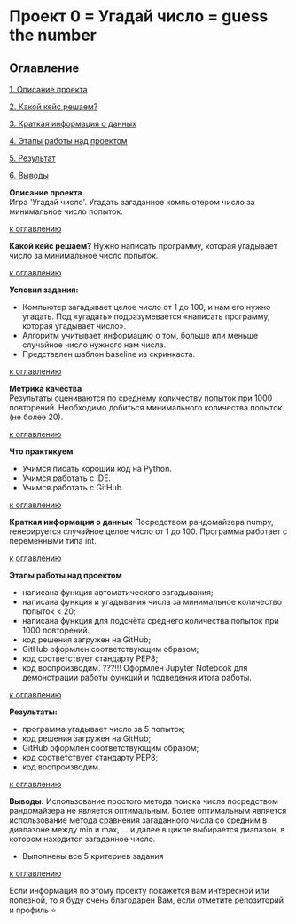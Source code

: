# Проект 0 = Угадай число = guess the number

## Оглавление  

[1. Описание проекта](README.md#Описание-проекта)

[2. Какой кейс решаем?](README.md#Какой-кейс-решаем)  

[3. Краткая информация о данных](README.md#Краткая-информация-о-данных)  

[4. Этапы работы над проектом](README.md#Этапы-работы-над-проектом)  

[5. Результат](README.md#Результат)    

[6. Выводы](README.md#Выводы)

**Описание проекта**    
Игра 'Угадай число'.
Угадать загаданное компьютером число за минимальное число попыток.

 [к оглавлению](README.md#Оглавление)


**Какой кейс решаем?**
Нужно написать программу, которая угадывает число за минимальное число попыток.

[к оглавлению](README.md#Оглавление)

**Условия задания:**  
- Компьютер загадывает целое число от 1 до 100, и нам его нужно угадать. Под «угадать» подразумевается «написать программу, которая угадывает число».
- Алгоритм учитывает информацию о том, больше или меньше случайное число нужного нам числа.
- Представлен шаблон baseline из скринкаста.

[к оглавлению](README.md#Оглавление)

**Метрика качества**     
Результаты оцениваются по среднему количеству попыток при 1000 повторений. Необходимо добиться минимального количества попыток (не более 20).

[к оглавлению](README.md#Оглавление)

**Что практикуем**     
- Учимся писать хороший код на Python.
- Учимся работать с IDE.
- Учимся работать с GitHub.

[к оглавлению](README.md#Оглавление)

**Краткая информация о данных**
Посредством рандомайзера numpy, генерируется случайное целое число от 1 до 100.
Программа работает с переменными типа int.

  
[к оглавлению](README.md#Оглавление)


**Этапы работы над проектом**
- написана функция автоматического загадывания;
- написана функция и угадывания числа за минимальное количество попыток < 20;
- написана функция для подсчёта среднего количества попыток при 1000 повторений.
- код решения загружен на GitHub;
- GitHub оформлен соответствующим образом;
- код соответствует стандарту PEP8;
- код воспроизводим.
???!!! Оформлен Jupyter Notebook для демонстрации работы функций и подведения итога работы.

[к оглавлению](README.md#Оглавление)


**Результаты:**
- программа угадывает число за 5 попыток;
- код решения загружен на GitHub;
- GitHub оформлен соответствующим образом;
- код соответствует стандарту PEP8;
- код воспроизводим.

[к оглавлению](README.md#Оглавление)


**Выводы:**
Использование простого метода поиска числа посредством рандомайзера не является оптимальным.
Более оптимальным является использование метода сравнения загаданного числа со средним в диапазоне между min и max, ... и далее в цикле выбирается диапазон, в котором находится загаданное число.
- Выполнены все 5 критериев задания

[к оглавлению](README.md#Оглавление)


Если информация по этому проекту покажется вам интересной или полезной, то я буду очень благодарен Вам, если отметите репозиторий и профиль ⭐️